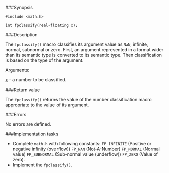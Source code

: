 ###Synopsis

`#include <math.h>`

`int fpclassify(real-floating x);`
 
###Description

The `fpclassify()` macro classifies its argument value as `NaN`, infinite, normal, subnormal or zero. First, an argument represented in a format wider than its semantic type is converted to its semantic type. Then classification is based on the type of the argument.

Arguments:

<u>x</u> - a number to be classified.

###Return value

The `fpclassify()` returns the value of the number classification macro appropriate to the value of its argument.

###Errors

No errors are defined.

###Implementation tasks

 * Complete `math.h` with following constants:
     `FP_INFINITE` (Positive or negative infinity (overflow))
     `FP_NAN` (Not-A-Number)
     `FP_NORMAL` (Normal value)
     `FP_SUBNORMAL` (Sub-normal value (underflow))
     `FP_ZERO` (Value of zero).
 * Implement the `fpclassify()`.